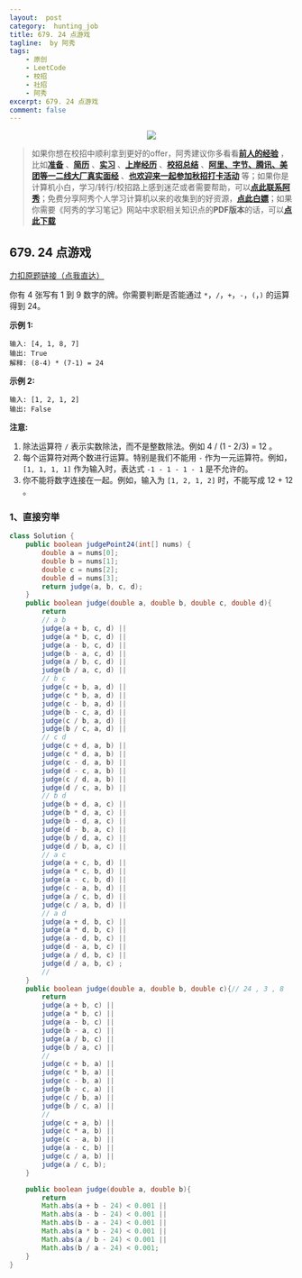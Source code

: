 ```yaml
---
layout:  post
category:  hunting_job
title: 679. 24 点游戏
tagline:  by 阿秀
tags:
    - 原创
    - LeetCode
    - 校招
    - 社招
    - 阿秀
excerpt: 679. 24 点游戏
comment: false
---
```






<div align="center">
  <a href="/notes/05-xiustar/01-xiustar_reading_guide/01-introduce.html#阿秀组建了一个校招学习圈子">
      <img src="https://axiu-image-bed.oss-cn-shanghai.aliyuncs.com/img/202206190108471.png">
  </a></div>



> 如果你想在校招中顺利拿到更好的offer，阿秀建议你多看看<font style="font-weight:bold; color:#4169E1;text-decoration:underline;">[前人的经验](/notes/05-xiustar/01-xiustar_reading_guide/01-introduce.md)</font> ，比如<font style="font-weight:bold; color:#4169E1;text-decoration:underline;">[准备](/notes/05-xiustar/02-campus_prepare/02-01-校招重要时间点科普.md)</font> 、<font style="font-weight:bold; color:#4169E1;text-decoration:underline;">[简历](/notes/05-xiustar/03-resume/01-00-简历开篇词.md)</font> 、<font style="font-weight:bold; color:#4169E1;text-decoration:underline;">[实习](/notes/05-xiustar/04-school_practice/20220320-从公司角度来看，为什么要招实习生.md)</font> 、<font style="font-weight:bold; color:#4169E1;text-decoration:underline;">[上岸经历](/notes/05-xiustar/09-question_answer/20220817.md)</font> 、<font style="font-weight:bold; color:#4169E1;text-decoration:underline;">[校招总结](/notes/05-xiustar/05-campus_recruitment/2020-12-16-双非渣硕的秋招之路总结（已拿抖音研发岗SP）.md)</font> 、<font style="font-weight:bold; color:#4169E1;text-decoration:underline;">[阿里、字节、腾讯、美团等一二线大厂真实面经](/notes/07-resources/01-free/04-schoolSchample.md)</font> 、<font style="font-weight:bold; color:#4169E1;text-decoration:underline;">[也欢迎来一起参加秋招打卡活动](/notes/05-xiustar/01-xiustar_reading_guide/01-introduce.html#阿秀组建了一个校招学习圈子)</font> 等；如果你是计算机小白，学习/转行/校招路上感到迷茫或者需要帮助，可以<font style="font-weight:bold; color:#4169E1;text-decoration:underline;">[点此联系阿秀](/notes/08-other/02-question.md#_4、阿秀-如何才能联系到你)</font>；免费分享阿秀个人学习计算机以来的收集到的好资源，<font style="font-weight:bold; color:#4169E1;text-decoration:underline;">[点此白嫖](/notes/07-resources/01-free/01-introduce.md)</font>；如果你需要《阿秀的学习笔记》网站中求职相关知识点的**PDF版本**的话，可以<font style="font-weight:bold; color:#4169E1;text-decoration:underline;">[点此下载](/notes/08-other/02-question.md#_5、如何下载阿秀的学习笔记内容pdf版本)</font> 



## 679. 24 点游戏

[力扣原题链接（点我直达）](https://leetcode-cn.com/problems/24-game/)

你有 4 张写有 1 到 9 数字的牌。你需要判断是否能通过 `*`，`/`，`+`，`-`，`(`，`)` 的运算得到 24。

**示例 1:**

```
输入: [4, 1, 8, 7]
输出: True
解释: (8-4) * (7-1) = 24
```

**示例 2:**

```
输入: [1, 2, 1, 2]
输出: False
```

**注意:**

1. 除法运算符 `/` 表示实数除法，而不是整数除法。例如 4 / (1 - 2/3) = 12 。
2. 每个运算符对两个数进行运算。特别是我们不能用 `-` 作为一元运算符。例如，`[1, 1, 1, 1]` 作为输入时，表达式 `-1 - 1 - 1 - 1` 是不允许的。
3. 你不能将数字连接在一起。例如，输入为 `[1, 2, 1, 2]` 时，不能写成 12 + 12 。



### 1、直接穷举

~~~java
class Solution {
    public boolean judgePoint24(int[] nums) {
        double a = nums[0];
        double b = nums[1];
        double c = nums[2];
        double d = nums[3];
        return judge(a, b, c, d);
    }
    public boolean judge(double a, double b, double c, double d){
        return 
        // a b 
        judge(a + b, c, d) ||
        judge(a * b, c, d) ||
        judge(a - b, c, d) ||  
        judge(b - a, c, d) ||
        judge(a / b, c, d) ||
        judge(b / a, c, d) ||
        // b c 
        judge(c + b, a, d) ||
        judge(c * b, a, d) ||
        judge(c - b, a, d) ||  
        judge(b - c, a, d) ||
        judge(c / b, a, d) ||  
        judge(b / c, a, d) ||
        // c d 
        judge(c + d, a, b) ||
        judge(c * d, a, b) ||
        judge(c - d, a, b) ||  
        judge(d - c, a, b) ||
        judge(c / d, a, b) ||
        judge(d / c, a, b) ||
        // b d 
        judge(b + d, a, c) ||
        judge(b * d, a, c) ||
        judge(b - d, a, c) ||  
        judge(d - b, a, c) ||
        judge(b / d, a, c) ||
        judge(d / b, a, c) ||
        // a c 
        judge(a + c, b, d) ||
        judge(a * c, b, d) || 
        judge(a - c, b, d) ||  
        judge(c - a, b, d) ||
        judge(a / c, b, d) ||
        judge(c / a, b, d) ||
        // a d
        judge(a + d, b, c) ||
        judge(a * d, b, c) ||
        judge(a - d, b, c) ||  
        judge(d - a, b, c) ||
        judge(a / d, b, c) ||
        judge(d / a, b, c) ;
        //
    }
    public boolean judge(double a, double b, double c){// 24 , 3 , 8
        return 
        judge(a + b, c) ||
        judge(a * b, c) ||
        judge(a - b, c) ||  
        judge(b - a, c) || 
        judge(a / b, c) || 
        judge(b / a, c) ||
        //
        judge(c + b, a) ||
        judge(c * b, a) ||
        judge(c - b, a) ||  
        judge(b - c, a) ||
        judge(c / b, a) ||
        judge(b / c, a) ||
        //
        judge(c + a, b) ||
        judge(c * a, b) ||
        judge(c - a, b) ||  
        judge(a - c, b) ||
        judge(c / a, b) ||
        judge(a / c, b);
    }

    public boolean judge(double a, double b){
        return 
        Math.abs(a + b - 24) < 0.001 ||
        Math.abs(a - b - 24) < 0.001 || 
        Math.abs(b - a - 24) < 0.001 ||
        Math.abs(a * b - 24) < 0.001 ||
        Math.abs(a / b - 24) < 0.001 ||
        Math.abs(b / a - 24) < 0.001;
    }
}
~~~



